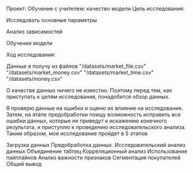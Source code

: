 Проект: Обучение с учителем: качество модели
Цель исследования:

Исследовать основные параметры

Анализ зависимостей

Обучение модели

Ход исследования:

 Данные я получу из файлов 
 "/datasets/market_file.csv" 
 "/datasets/market_money.csv"
 "/datasets/market_time.csv"
 "/datasets/money.csv"

 О качестве данных ничего не известно. Поэтому перед тем, как приступать к целям исследования, понадобится обзор данных.

 Я проверю данные на ошибки и оценю их влияние на исследование. Затем, на этапе предобработки поищу возможность исправить все ошибки данных, которые не приведут к искажению конечного результата, и приступлю к проведению исследовательского анализа.
Таким образом, мое исследование пройдет в 5 этапов

Загрузка данных
Предобработка данных.
Исследовательский анализ данных
Объединение таблиц
Корреляционный анализ
Использование пайплайнов
Анализ важности признаков
Сегментация покупателей
Общий вывод
